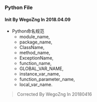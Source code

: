 ### Python File

#### Init By WegoZng In 2018.04.09

* Python命名规范
	* module_name, 
	* package_name, 
	* ClassName, 
	* method_name, 
	* ExceptionName, 
	* function_name, 
	* GLOBAL_VAR_NAME, 
	* instance_var_name, 
	* function_parameter_name, 
	* local_var_name.
> Corrected By WegoZng In 20180416
